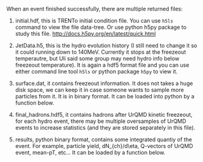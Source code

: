 
When an event finished successfully, there are multiple returned files:


1) initial.hdf, this is TRENTo initial condition file. You can use `h5ls` command to view the file data-tree. 
Or use python h5py package to study this file. 
	http://docs.h5py.org/en/latest/quick.html
	
2) JetData.h5, this is the hydro evolution history (I still need to change it so it could running down to 140MeV. 
Currently it stops at the freezeout temperautre, but Uli said some group may need hydro info below freezeout temperature). 
It is again a hdf5 format file and you can use either command line tool `h5ls` or python package `h5py` to view it.

3) surface.dat, it contains freezeout information. It does not takes a huge disk space, we can keep it in case 
someone wants to sample more particles from it. It is in binary format. It can be loaded into python by a function below.

4) final_hadrons.hdf5, it contains hadrons after UrQMD kinetic freezeout, for each hydro event, there may be 
multiple oversamples of UrQMD events to increase statistics (and they are stored separately in this file).

5) results, python binary format, contains some integrated quantiy of the event. For example, particle yield, 
dN_{ch}/d\eta, Q-vectors of UrQMD event, mean-pT, etc... It can be loaded by a function below.

